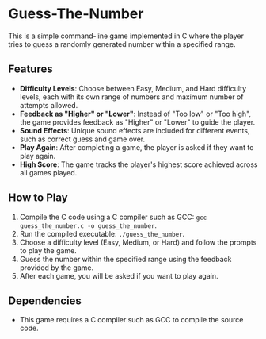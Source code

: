 # Guess-The-Number

This is a simple command-line game implemented in C where the player tries to guess a randomly generated number within a specified range.

## Features

- **Difficulty Levels**: Choose between Easy, Medium, and Hard difficulty levels, each with its own range of numbers and maximum number of attempts allowed.
- **Feedback as "Higher" or "Lower"**: Instead of "Too low" or "Too high", the game provides feedback as "Higher" or "Lower" to guide the player.
- **Sound Effects**: Unique sound effects are included for different events, such as correct guess and game over.
- **Play Again**: After completing a game, the player is asked if they want to play again.
- **High Score**: The game tracks the player's highest score achieved across all games played.

## How to Play

1. Compile the C code using a C compiler such as GCC: `gcc guess_the_number.c -o guess_the_number`.
2. Run the compiled executable: `./guess_the_number`.
3. Choose a difficulty level (Easy, Medium, or Hard) and follow the prompts to play the game.
4. Guess the number within the specified range using the feedback provided by the game.
5. After each game, you will be asked if you want to play again.

## Dependencies

- This game requires a C compiler such as GCC to compile the source code.




